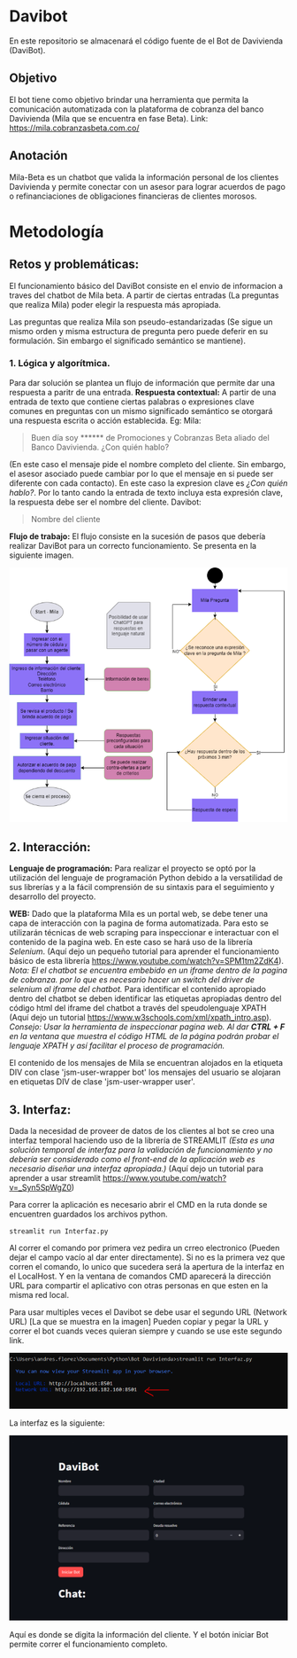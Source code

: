 # Davibot

En este repositorio se almacenará el código fuente de el Bot de Davivienda (DaviBot). 

## Objetivo
El bot tiene como objetivo brindar una herramienta que permita la comunicación automatizada con la plataforma de cobranza del banco Davivienda (Mila que se encuentra en fase Beta). Link: https://mila.cobranzasbeta.com.co/

## Anotación
Mila-Beta es un chatbot que valida la información personal de los clientes Davivienda y permite conectar con un asesor para lograr acuerdos de pago o refinanciaciones de obligaciones financieras de clientes morosos.

# Metodología 

## Retos y problemáticas:
El funcionamiento básico del DaviBot consiste en el envio de informacion a traves del chatbot de Mila beta. A partir de ciertas entradas (La preguntas que realiza Mila) poder elegir la respuesta más apropiada.

Las preguntas que realiza Mila son pseudo-estandarizadas (Se sigue un mismo orden y misma estructura de pregunta pero puede deferir en su formulación. Sin embargo el significado semántico se mantiene).
### 1.  Lógica y algorítmica.
Para dar solución se plantea un flujo de información que permite dar una respuesta a paritr de una entrada.
**Respuesta contextual:**   A partir de una entrada de texto que contiene ciertas palabras o expresiones clave comunes en preguntas con un mismo significado semántico se otorgará una respuesta escrita o acción establecida.
Eg: 
Mila:
>Buen día soy ****** de Promociones y Cobranzas Beta aliado del Banco Davivienda. ¿Con quién hablo? 

 (En este caso el mensaje pide el nombre completo del cliente. Sin embargo, el asesor asociado puede cambiar por lo que el mensaje en si puede ser diferente con cada contacto). En este caso la expresion clave es *¿Con quién hablo?*. Por lo tanto cando la entrada de texto incluya esta expresión clave, la respuesta debe ser el nombre del cliente.
Davibot:

> Nombre del cliente

**Flujo de trabajo:** El flujo consiste en la sucesión de pasos que debería realizar DaviBot para un correcto funcionamiento. Se presenta en la siguiente imagen.


![Flujo](https://github.com/andresFlorezGobravo/DaviBot/blob/main/images/Funcionamiento_bot.png)



## 2. Interacción:

**Lenguaje de programación:** Para realizar el proyecto se optó por la utilización del lenguaje de programación Python debido a la versatilidad de sus librerías y a la fácil comprensión de su sintaxis para el seguimiento y desarrollo del proyecto.

**WEB:** Dado que la plataforma Mila es un portal web, se debe tener una capa de interacción con la pagina de forma automatizada. Para esto se utilizarán técnicas de web scraping para inspeccionar e interactuar con el contenido de la pagina web. En este caso se hará uso de la librería *Selenium*.
(Aquí dejo un pequeño tutorial para aprender el funcionamiento básico de esta librería https://www.youtube.com/watch?v=SPM1tm2ZdK4).
*Nota: El el chatbot se encuentra embebido en un iframe dentro de la pagina de cobranza. por lo que es necesario hacer un switch del driver de selenium al iframe del chatbot.*
Para identificar el contenido apropiado dentro del chatbot se deben identificar las etiquetas apropiadas dentro del código html del iframe del chatbot a través del speudolenguaje XPATH (Aquí dejo un tutorial https://www.w3schools.com/xml/xpath_intro.asp).
*Consejo: Usar la herramienta de inspeccionar pagina web. Al dar **CTRL + F** en la ventana que muestra el código HTML de la página podrán probar el lenguaje XPATH y así facilitar el proceso de programación.*

El contenido de los mensajes de Mila se encuentran alojados en la etiqueta DIV con clase 'jsm-user-wrapper bot' los mensajes del usuario se alojaran en etiquetas DIV de clase 'jsm-user-wrapper user'.

## 3. Interfaz:
Dada la necesidad de proveer de datos de los clientes al bot se creo una interfaz temporal haciendo uso de la librería de STREAMLIT *(Esta es una solución temporal de interfaz para la validación de funcionamiento y no debería ser considerado como el front-end de la aplicación web es necesario diseñar una interfaz apropiada.)* (Aquí dejo un tutorial para aprender a usar streamlit https://www.youtube.com/watch?v=_Syn5SpWgZ0)

Para correr la aplicación es necesario abrir el CMD en la ruta donde se encuentren guardados los archivos python.
```
streamlit run Interfaz.py
```

Al correr el comando por primera vez pedira un crreo electronico (Pueden dejar el campo vacío al dar enter directamente). Si no es la primera vez que corren el comando, lo unico que sucedera será la apertura de la interfaz en el LocalHost. Y en la ventana de comandos CMD aparecerá la dirección URL para compartir el aplicativo con otras personas en que esten en la misma red local.

Para usar multiples veces el Davibot se debe usar el segundo URL (Network URL) [La que se muestra en la imagen] Pueden copiar y pegar la URL y correr el bot cuands veces quieran siempre y cuando se use este segundo link.

![CMD](https://github.com/andresFlorezGobravo/DaviBot/blob/main/images/cmd.png)

La interfaz es la siguiente:

![Interfaz](https://github.com/andresFlorezGobravo/DaviBot/blob/main/images/interfaz.png)

Aquí es donde se digita la información del cliente. Y el botón iniciar Bot permite correr el funcionamiento completo.
